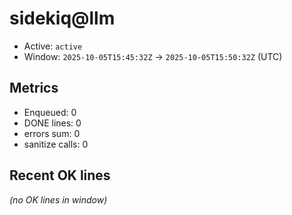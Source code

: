 # sidekiq@llm

- Active: `active`
- Window: `2025-10-05T15:45:32Z` → `2025-10-05T15:50:32Z` (UTC)

## Metrics
- Enqueued: 0
- DONE lines: 0
- errors sum: 0
- sanitize calls: 0

## Recent OK lines
_(no OK lines in window)_
